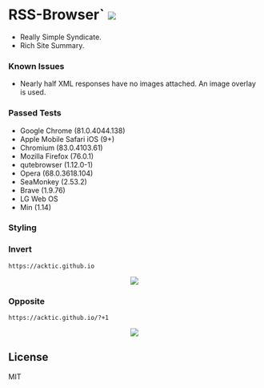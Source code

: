 # RSS-Browser` <img src='https://img.shields.io/github/license/acktic/acktic.github.io?style=social'>

  - Really Simple Syndicate.
  - Rich Site Summary.

### Known Issues

* Nearly half XML responses have no images attached. An image overlay is used.
  
### Passed Tests

* Google Chrome (81.0.4044.138)
* Apple Mobile Safari iOS (9+)
* Chromium (83.0.4103.61)
* Mozilla Firefox (76.0.1)
* qutebrowser (1.12.0-1)
* Opera (68.0.3618.104) 
* SeaMonkey (2.53.2) 
* Brave (1.9.76) 
* LG Web OS
* Min (1.14)

### Styling

### Invert
`https://acktic.github.io`
<p align='center'><img src='http://acktic.github.io/images/wall.png'></p>

### Opposite
`https://acktic.github.io/?+1`
<p align='center'><img src='http://acktic.github.io/images/visual.png'></p>

License
----

MIT
